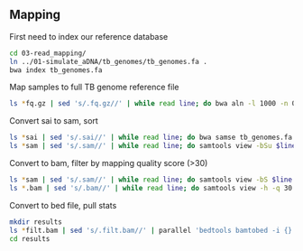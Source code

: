 ## Mapping

First need to index our reference database

```bash
cd 03-read_mapping/
ln ../01-simulate_aDNA/tb_genomes/tb_genomes.fa .
bwa index tb_genomes.fa
```

Map samples to full TB genome reference file

```bash
ls *fq.gz | sed 's/.fq.gz//' | while read line; do bwa aln -l 1000 -n 0.1 -t 8 tb_genomes.fa ../02-mock_community_generation/spiked_in/$line.fq.gz > $line.sai ; done
```

Convert sai to sam, sort

```bash
ls *sai | sed 's/.sai//' | while read line; do bwa samse tb_genomes.fa $line.sai $line.fq.gz > $line.sam; done
ls *sam | sed 's/.sam//' | while read line; do samtools view -bSu $line.sam | samtools sort - > $line.sort.sam; done
```

Convert to bam, filter by mapping quality score (>30)

```bash
ls *sam | sed 's/.sam//' | while read line; do samtools view -bS $line.sam > $line.bam; done
ls *.bam | sed 's/.bam//' | while read line; do samtools view -h -q 30 $line.bam > $line.filt.bam; done
```

Convert to bed file, pull stats

```bash
mkdir results
ls *filt.bam | sed 's/.filt.bam//' | parallel 'bedtools bamtobed -i {}.filt.bam > results/{}.bed'
cd results
```
